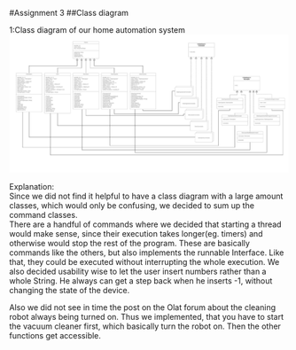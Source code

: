 #Assignment 3
##Class diagram

1:Class diagram of our home automation system
![Iterator_ClassDiagram](./img/classdiagram.JPG)

Explanation:  
Since we did not find it helpful to have a class diagram with a large amount classes, which would only be confusing, we decided to sum up the command classes.  
There are a handful of commands where we decided that starting a thread would make sense, since their execution takes longer(eg. timers) and otherwise would stop the rest of the program. These are basically commands like the others, but also implements the runnable Interface. Like that, they could be executed without interrupting the whole execution.
We also decided usability wise to let the user insert numbers rather than a whole String. He always can get a step back when he inserts -1, without changing the state of the device.



Also we did not see in time the post on the Olat forum about the cleaning robot always being turned on. Thus we implemented, that you have to start the vacuum cleaner first, which basically turn the robot on. Then the other functions get accessible.